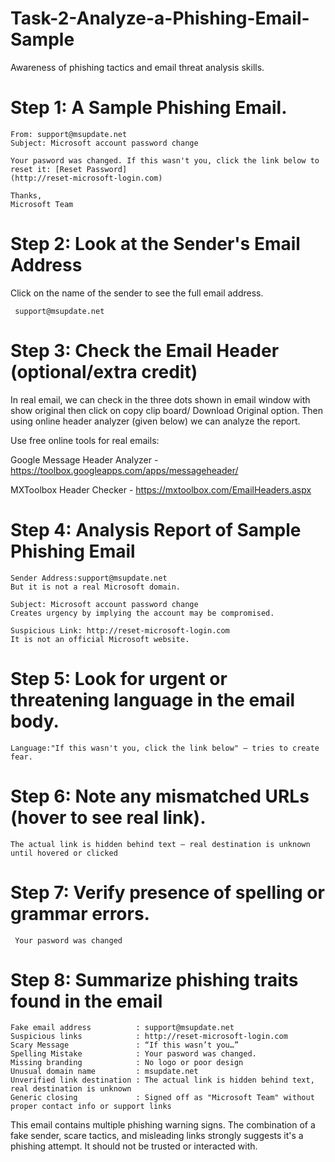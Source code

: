 # Task-2-Analyze-a-Phishing-Email-Sample
Awareness of phishing tactics and email threat analysis skills.

# Step 1: A Sample Phishing Email.

    From: support@msupdate.net
    Subject: Microsoft account password change
        
    Your pasword was changed. If this wasn't you, click the link below to reset it: [Reset Password]
    (http://reset-microsoft-login.com)
    
    Thanks,
    Microsoft Team

 # Step 2: Look at the Sender's Email Address

 Click on the name of the sender to see the full email address.

     support@msupdate.net
     
 # Step 3: Check the Email Header (optional/extra credit) 
 
In real email, we can check in the three dots shown in email window with show original then click on copy clip board/ Download Original option. Then using online header analyzer (given below) we can analyze the report.

Use free online tools for real emails:

Google Message Header Analyzer - https://toolbox.googleapps.com/apps/messageheader/

MXToolbox Header Checker -  https://mxtoolbox.com/EmailHeaders.aspx

# Step 4: Analysis Report of Sample Phishing Email

    Sender Address:support@msupdate.net  
    But it is not a real Microsoft domain.

    Subject: Microsoft account password change  
    Creates urgency by implying the account may be compromised.

    Suspicious Link: http://reset-microsoft-login.com
    It is not an official Microsoft website.

# Step 5: Look for urgent or threatening language in the email body.

    Language:"If this wasn't you, click the link below" – tries to create fear.

# Step 6: Note any mismatched URLs (hover to see real link).

    The actual link is hidden behind text – real destination is unknown until hovered or clicked

# Step 7: Verify presence of spelling or grammar errors.

     Your pasword was changed
 
# Step 8: Summarize phishing traits found in the email

    Fake email address	        : support@msupdate.net
    Suspicious links	        : http://reset-microsoft-login.com
    Scary Message               : “If this wasn’t you…”
    Spelling Mistake            : Your pasword was changed.
    Missing branding	        : No logo or poor design
    Unusual domain name	        : msupdate.net
    Unverified link destination	: The actual link is hidden behind text, real destination is unknown
    Generic closing	            : Signed off as "Microsoft Team" without proper contact info or support links
     
This email contains multiple phishing warning signs. The combination of a fake sender, scare tactics, and misleading links strongly suggests it's a phishing attempt. It should not be trusted or interacted with.


